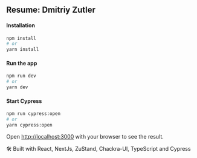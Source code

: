 ## Resume: Dmitriy Zutler

#### Installation

```bash
npm install
# or
yarn install
```

#### Run the app

```bash
npm run dev
# or
yarn dev
```

#### Start Cypress

```bash
npm run cypress:open
# or
yarn cypress:open
```

Open [http://localhost:3000](http://localhost:3000) with your browser to see the result.

🛠 Built with React, NextJs, ZuStand, Chackra-UI, TypeScript and Cypress
